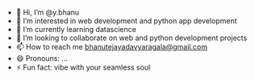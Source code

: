 - 👋 Hi, I’m @y.bhanu
- 👀 I’m interested in web development and python app development
- 🌱 I’m currently learning datascience
- 💞️ I’m looking to collaborate on web and python development projects
- 📫 How to reach me bhanutejayadavyaragala@gmail.com
- 😄 Pronouns: ...
- ⚡ Fun fact: vibe with your seamless soul

<!---
ybanu/ybanu is a ✨ special ✨ repository because its `README.md` (this file) appears on your GitHub profile.
You can click the Preview link to take a look at your changes.
--->
